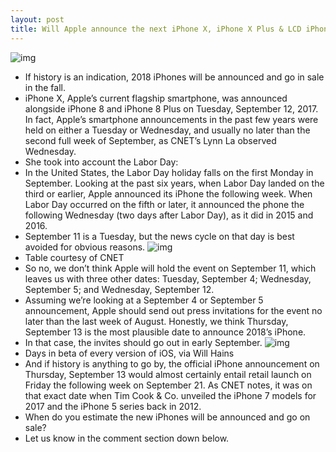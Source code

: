 ```yaml
---
layout: post
title: Will Apple announce the next iPhone X, iPhone X Plus & LCD iPhone on September 12?
---
```

![img](http://media.idownloadblog.com/wp-content/uploads/2017/09/iPhone-X-event-1.jpg)
* If history is an indication, 2018 iPhones will be announced and go in sale in the fall.
* iPhone X, Apple’s current flagship smartphone, was announced alongside iPhone 8 and iPhone 8 Plus on Tuesday, September 12, 2017. In fact, Apple’s smartphone announcements in the past few years were held on either a Tuesday or Wednesday, and usually no later than the second full week of September, as CNET’s Lynn La observed Wednesday.
* She took into account the Labor Day:
* In the United States, the Labor Day holiday falls on the first Monday in September. Looking at the past six years, when Labor Day landed on the third or earlier, Apple announced its iPhone the following week. When Labor Day occurred on the fifth or later, it announced the phone the following Wednesday (two days after Labor Day), as it did in 2015 and 2016.
* September 11 is a Tuesday, but the news cycle on that day is best avoided for obvious reasons.
![img](http://media.idownloadblog.com/wp-content/uploads/2018/08/iPhone-releases-and-event-dates.png)
* Table courtesy of CNET
* So no, we don’t think Apple will hold the event on September 11, which leaves us with three other dates: Tuesday, September 4; Wednesday, September 5; and Wednesday, September 12.
* Assuming we’re looking at a September 4 or September 5 announcement, Apple should send out press invitations for the event no later than the last week of August. Honestly, we think Thursday, September 13 is the most plausible date to announce 2018’s iPhone.
* In that case, the invites should go out in early September.
![img](http://media.idownloadblog.com/wp-content/uploads/2018/08/iOS-Days-in-beta-Will-Heins.jpg)
* Days in beta of every version of iOS, via Will Hains
* And if history is anything to go by, the official iPhone announcement on Thursday, September 13 would almost certainly entail retail launch on Friday the following week on September 21. As CNET notes, it was on that exact date when Tim Cook & Co. unveiled the iPhone 7 models for 2017 and the iPhone 5 series back in 2012.
* When do you estimate the new iPhones will be announced and go on sale?
* Let us know in the comment section down below.

